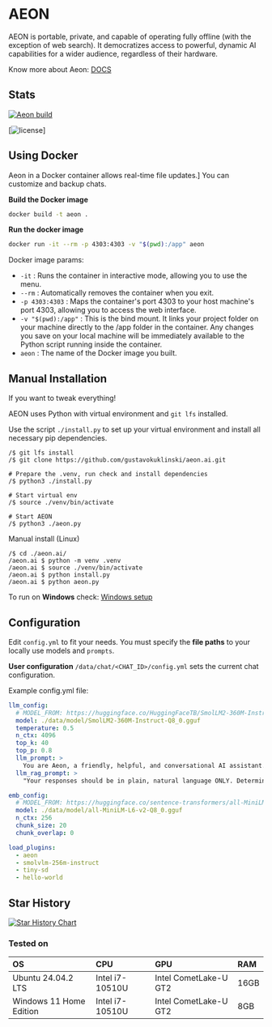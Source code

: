 # AEON
AEON is portable, private, and capable of operating fully offline (with the exception of web search). It democratizes access to powerful, dynamic AI capabilities for a wider audience, regardless of their hardware.

Know more about Aeon: [DOCS](https://github.com/gustavokuklinski/aeon.ai/blob/main/docs/assets/md)

## Stats
[![Aeon build](https://github.com/gustavokuklinski/aeon.ai/actions/workflows/python-app.yml/badge.svg)](https://github.com/gustavokuklinski/aeon.ai/actions/workflows/python-app.yml) 

[![license](https://img.shields.io/badge/license-BSD%203--Clause-green?logo=style)]

## Using Docker
Aeon in a Docker container allows real-time file updates.]
You can customize and backup chats.

**Build the Docker image**
```bash
docker build -t aeon .
```

**Run the docker image**
```bash
docker run -it --rm -p 4303:4303 -v "$(pwd):/app" aeon
```

Docker image params:
* `-it` : Runs the container in interactive mode, allowing you to use the menu.
* `--rm` : Automatically removes the container when you exit.
* `-p 4303:4303` : Maps the container's port 4303 to your host machine's port 4303, allowing you to access the web interface.
* `-v "$(pwd):/app"` : This is the bind mount. It links your project folder on your machine directly to the /app folder in the container. Any changes you save on your local machine will be immediately available to the Python script running inside the container.
* `aeon` : The name of the Docker image you built.

## Manual Installation
If you want to tweak everything!

AEON uses Python with virtual environment and `git lfs` installed. 

Use the script `./install.py` to set up your virtual environment and install all necessary pip dependencies.

```shell
/$ git lfs install
/$ git clone https://github.com/gustavokuklinski/aeon.ai.git

# Prepare the .venv, run check and install dependencies
/$ python3 ./install.py 

# Start virtual env
/$ source ./venv/bin/activate

# Start AEON
/$ python3 ./aeon.py
```

Manual install (Linux)
```shell
/$ cd ./aeon.ai/
/aeon.ai $ python -m venv .venv
/aeon.ai $ source ./venv/bin/activate
/aeon.ai $ python install.py
/aeon.ai $ python aeon.py
```

To run on **Windows** check: [Windows setup](https://github.com/gustavokuklinski/aeon.ai/blob/main/docs/assets/md/WINDOWS.md)


## Configuration

Edit `config.yml` to fit your needs. You must specify the **file paths** to your locally use models and `prompts`.

**User configuration**
`/data/chat/<CHAT_ID>/config.yml` sets the current chat configuration.

Example config.yml file:

```yaml
llm_config:
  # MODEL_FROM: https://huggingface.co/HuggingFaceTB/SmolLM2-360M-Instruct
  model: ./data/model/SmolLM2-360M-Instruct-Q8_0.gguf
  temperature: 0.5
  n_ctx: 4096
  top_k: 40
  top_p: 0.8
  llm_prompt: >
    You are Aeon, a friendly, helpful, and conversational AI assistant.\nCONTEXT: {context}
  llm_rag_prompt: >
    "Your responses should be in plain, natural language ONLY. Determine the nature of the user's QUESTION. If the question is factual, follow this process: 1. Scan the CONTEXT for all relevant facts. 2. Combine these facts to form a single, comprehensive answer. 3. If context is unavailable, state: 'I don't know about it. Can we /search?'. If the question is conversational or non-factual, respond naturally and conversationally, without referring to the CONTEXT. Do not echo the user's QUESTION or the CONTEXT.

emb_config:
  # MODEL_FROM: https://huggingface.co/sentence-transformers/all-MiniLM-L6-v2
  model: ./data/model/all-MiniLM-L6-v2-Q8_0.gguf
  n_ctx: 256
  chunk_size: 20
  chunk_overlap: 0

load_plugins:
  - aeon
  - smolvlm-256m-instruct
  - tiny-sd
  - hello-world
```

## Star History

[![Star History Chart](https://api.star-history.com/svg?repos=gustavokuklinski/aeon.ai&type=Date)](https://www.star-history.com/#gustavokuklinski/aeon.ai&Date)

### Tested on

| OS | CPU | GPU | RAM |
|:---|:---|:---|:---|
| Ubuntu 24.04.2 LTS | Intel i7-10510U | Intel CometLake-U GT2 | 16GB |
| Windows 11 Home Edition | Intel i7-10510U | Intel CometLake-U GT2 | 8GB |